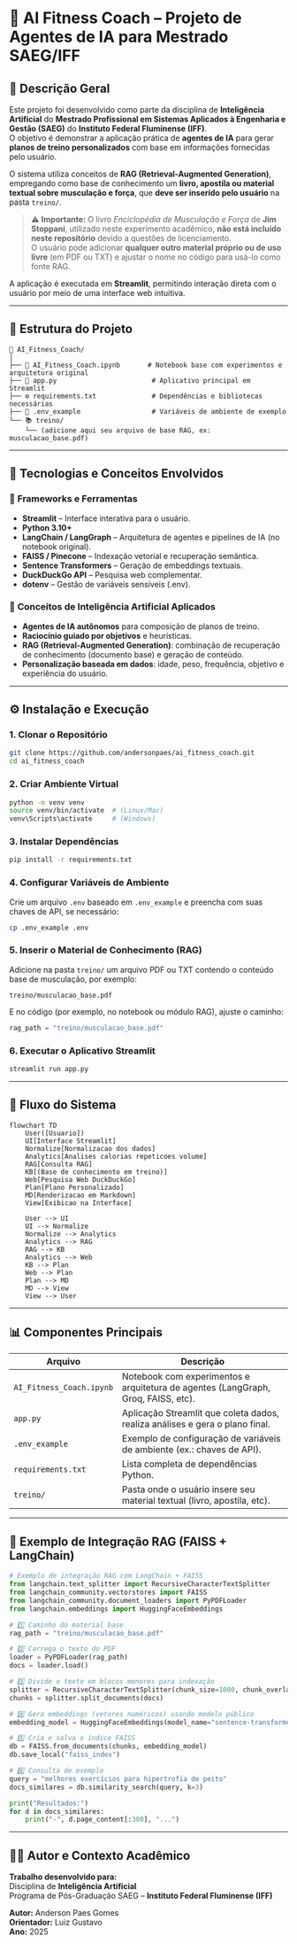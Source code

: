 # 🧠 AI Fitness Coach – Projeto de Agentes de IA para Mestrado SAEG/IFF

## 📘 Descrição Geral

Este projeto foi desenvolvido como parte da disciplina de **Inteligência Artificial** do **Mestrado Profissional em Sistemas Aplicados à Engenharia e Gestão (SAEG)** do **Instituto Federal Fluminense (IFF)**.  
O objetivo é demonstrar a aplicação prática de **agentes de IA** para gerar **planos de treino personalizados** com base em informações fornecidas pelo usuário.

O sistema utiliza conceitos de **RAG (Retrieval-Augmented Generation)**, empregando como base de conhecimento um **livro, apostila ou material textual sobre musculação e força**, que **deve ser inserido pelo usuário** na pasta `treino/`.  

> ⚠️ **Importante:** O livro *Enciclopédia de Musculação e Força* de **Jim Stoppani**, utilizado neste experimento acadêmico, **não está incluído neste repositório** devido a questões de licenciamento.  
> O usuário pode adicionar **qualquer outro material próprio ou de uso livre** (em PDF ou TXT) e ajustar o nome no código para usá-lo como fonte RAG.

A aplicação é executada em **Streamlit**, permitindo interação direta com o usuário por meio de uma interface web intuitiva.

---

## 🧩 Estrutura do Projeto

```
📁 AI_Fitness_Coach/
│
├── 📓 AI_Fitness_Coach.ipynb       # Notebook base com experimentos e arquitetura original
├── 🧠 app.py                        # Aplicativo principal em Streamlit
├── ⚙️ requirements.txt              # Dependências e bibliotecas necessárias
├── 🌱 .env_example                  # Variáveis de ambiente de exemplo
└── 📚 treino/
    └── (adicione aqui seu arquivo de base RAG, ex: musculacao_base.pdf)
```

---

## 🚀 Tecnologias e Conceitos Envolvidos

### 🔧 **Frameworks e Ferramentas**
- **Streamlit** – Interface interativa para o usuário.  
- **Python 3.10+**  
- **LangChain / LangGraph** – Arquitetura de agentes e pipelines de IA (no notebook original).  
- **FAISS / Pinecone** – Indexação vetorial e recuperação semântica.  
- **Sentence Transformers** – Geração de embeddings textuais.  
- **DuckDuckGo API** – Pesquisa web complementar.  
- **dotenv** – Gestão de variáveis sensíveis (.env).  

### 🤖 **Conceitos de Inteligência Artificial Aplicados**
- **Agentes de IA autônomos** para composição de planos de treino.  
- **Raciocínio guiado por objetivos** e heurísticas.  
- **RAG (Retrieval-Augmented Generation)**: combinação de recuperação de conhecimento (documento base) e geração de conteúdo.  
- **Personalização baseada em dados**: idade, peso, frequência, objetivo e experiência do usuário.

---

## ⚙️ Instalação e Execução

### 1. Clonar o Repositório
```bash
git clone https://github.com/andersonpaes/ai_fitness_coach.git
cd ai_fitness_coach
```

### 2. Criar Ambiente Virtual
```bash
python -m venv venv
source venv/bin/activate  # (Linux/Mac)
venv\Scripts\activate     # (Windows)
```

### 3. Instalar Dependências
```bash
pip install -r requirements.txt
```

### 4. Configurar Variáveis de Ambiente
Crie um arquivo `.env` baseado em `.env_example` e preencha com suas chaves de API, se necessário:
```bash
cp .env_example .env
```

### 5. Inserir o Material de Conhecimento (RAG)
Adicione na pasta `treino/` um arquivo PDF ou TXT contendo o conteúdo base de musculação, por exemplo:
```
treino/musculacao_base.pdf
```

E no código (por exemplo, no notebook ou módulo RAG), ajuste o caminho:
```python
rag_path = "treino/musculacao_base.pdf"
```

### 6. Executar o Aplicativo Streamlit
```bash
streamlit run app.py
```

---

## 🧭 Fluxo do Sistema

```mermaid
flowchart TD
    User([Usuario])
    UI[Interface Streamlit]
    Normalize[Normalizacao dos dados]
    Analytics[Analises calorias repeticoes volume]
    RAG[Consulta RAG]
    KB[(Base de conhecimento em treino)]
    Web[Pesquisa Web DuckDuckGo]
    Plan[Plano Personalizado]
    MD[Renderizacao em Markdown]
    View[Exibicao na Interface]

    User --> UI
    UI --> Normalize
    Normalize --> Analytics
    Analytics --> RAG
    RAG --> KB
    Analytics --> Web
    KB --> Plan
    Web --> Plan
    Plan --> MD
    MD --> View
    View --> User
```

---

## 📊 Componentes Principais

| Arquivo | Descrição |
|----------|------------|
| `AI_Fitness_Coach.ipynb` | Notebook com experimentos e arquitetura de agentes (LangGraph, Groq, FAISS, etc). |
| `app.py` | Aplicação Streamlit que coleta dados, realiza análises e gera o plano final. |
| `.env_example` | Exemplo de configuração de variáveis de ambiente (ex.: chaves de API). |
| `requirements.txt` | Lista completa de dependências Python. |
| `treino/` | Pasta onde o usuário insere seu material textual (livro, apostila, etc). |

---

## 🧮 Exemplo de Integração RAG (FAISS + LangChain)

```python
# Exemplo de integração RAG com LangChain + FAISS
from langchain.text_splitter import RecursiveCharacterTextSplitter
from langchain_community.vectorstores import FAISS
from langchain_community.document_loaders import PyPDFLoader
from langchain.embeddings import HuggingFaceEmbeddings

# 1️⃣ Caminho do material base
rag_path = "treino/musculacao_base.pdf"

# 2️⃣ Carrega o texto do PDF
loader = PyPDFLoader(rag_path)
docs = loader.load()

# 3️⃣ Divide o texto em blocos menores para indexação
splitter = RecursiveCharacterTextSplitter(chunk_size=1000, chunk_overlap=200)
chunks = splitter.split_documents(docs)

# 4️⃣ Gera embeddings (vetores numéricos) usando modelo público
embedding_model = HuggingFaceEmbeddings(model_name="sentence-transformers/all-MiniLM-L6-v2")

# 5️⃣ Cria e salva o índice FAISS
db = FAISS.from_documents(chunks, embedding_model)
db.save_local("faiss_index")

# 6️⃣ Consulta de exemplo
query = "melhores exercícios para hipertrofia de peito"
docs_similares = db.similarity_search(query, k=3)

print("Resultados:")
for d in docs_similares:
    print("-", d.page_content[:300], "...")
```

---

## 👨‍🏫 Autor e Contexto Acadêmico

**Trabalho desenvolvido para:**  
Disciplina de **Inteligência Artificial**  
Programa de Pós-Graduação SAEG – **Instituto Federal Fluminense (IFF)**  

**Autor:** Anderson Paes Gomes  
**Orientador:** Luiz Gustavo  
**Ano:** 2025  
